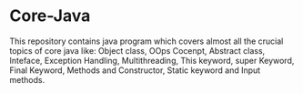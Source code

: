 # Core-Java
This repository contains java program which covers almost all the crucial topics of core java like: Object class, OOps Cocenpt, Abstract class, Inteface, Exception Handling, Multithreading, This keyword, super Keyword, Final Keyword, Methods and Constructor, Static keyword and Input methods.
